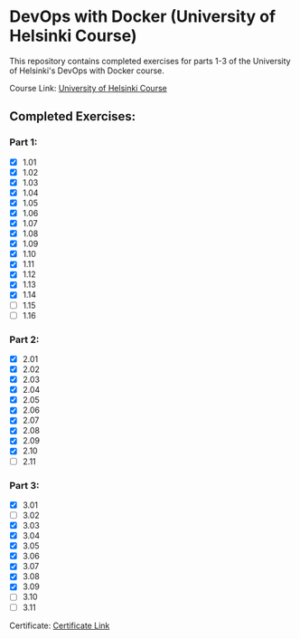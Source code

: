 # DevOps with Docker (University of Helsinki Course)

This repository contains completed exercises for parts 1-3 of the University of Helsinki's DevOps with Docker course.

Course Link: [University of Helsinki Course](https://devopswithdocker.com/)

## Completed Exercises:

### Part 1:
- [x] 1.01
- [x] 1.02
- [x] 1.03
- [x] 1.04
- [x] 1.05
- [x] 1.06
- [x] 1.07
- [x] 1.08
- [x] 1.09
- [x] 1.10
- [x] 1.11
- [x] 1.12
- [x] 1.13
- [x] 1.14
- [ ] 1.15
- [ ] 1.16

### Part 2:
- [x] 2.01
- [x] 2.02
- [x] 2.03
- [x] 2.04
- [x] 2.05
- [x] 2.06
- [x] 2.07
- [x] 2.08
- [x] 2.09
- [x] 2.10
- [ ] 2.11

### Part 3:
- [x] 3.01
- [ ] 3.02
- [x] 3.03
- [x] 3.04
- [x] 3.05
- [x] 3.06
- [x] 3.07
- [x] 3.08
- [x] 3.09
- [ ] 3.10
- [ ] 3.11

Certificate: [Certificate Link](https://studies.cs.helsinki.fi/stats/api/certificate/docker2024/en/8a268835ef709affb3c2e3f4a224f439)
